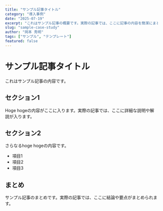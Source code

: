 ```yaml
---
title: "サンプル記事タイトル"
category: "導入事例"
date: "2025-07-19"
excerpt: "これはサンプル記事の概要です。実際の記事では、ここに記事の内容を簡潔にまとめた説明が入ります。"
slug: "sample-case-study"
author: "岡本 秀明"
tags: ["サンプル", "テンプレート"]
featured: false
---
```


# サンプル記事タイトル

これはサンプル記事の内容です。

## セクション1

Hoge hogeの内容がここに入ります。実際の記事では、ここに詳細な説明や解説が入ります。

## セクション2

さらなるhoge hogeの内容です。

- 項目1
- 項目2
- 項目3

## まとめ

サンプル記事のまとめです。実際の記事では、ここに結論や要点がまとめられます。